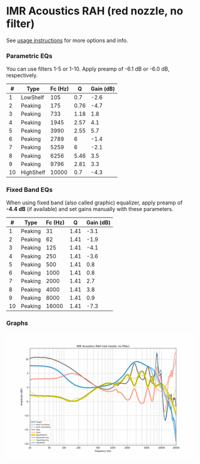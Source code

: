 # IMR Acoustics RAH (red nozzle, no filter)
See [usage instructions](https://github.com/jaakkopasanen/AutoEq#usage) for more options and info.

### Parametric EQs
You can use filters 1-5 or 1-10. Apply preamp of -6.1 dB or -6.0 dB, respectively.

|   # | Type      |   Fc (Hz) |    Q |   Gain (dB) |
|-----|-----------|-----------|------|-------------|
|   1 | LowShelf  |       105 | 0.7  |        -2.6 |
|   2 | Peaking   |       175 | 0.76 |        -4.7 |
|   3 | Peaking   |       733 | 1.18 |         1.8 |
|   4 | Peaking   |      1945 | 2.57 |         4.1 |
|   5 | Peaking   |      3990 | 2.55 |         5.7 |
|   6 | Peaking   |      2789 | 6    |        -1.4 |
|   7 | Peaking   |      5259 | 6    |        -2.1 |
|   8 | Peaking   |      6256 | 5.46 |         3.5 |
|   9 | Peaking   |      9796 | 2.81 |         3.3 |
|  10 | HighShelf |     10000 | 0.7  |        -4.3 |

### Fixed Band EQs
When using fixed band (also called graphic) equalizer, apply preamp of **-4.4 dB** (if available) and set gains manually with these parameters.

|   # | Type    |   Fc (Hz) |    Q |   Gain (dB) |
|-----|---------|-----------|------|-------------|
|   1 | Peaking |        31 | 1.41 |        -3.1 |
|   2 | Peaking |        62 | 1.41 |        -1.9 |
|   3 | Peaking |       125 | 1.41 |        -4.1 |
|   4 | Peaking |       250 | 1.41 |        -3.6 |
|   5 | Peaking |       500 | 1.41 |         0.8 |
|   6 | Peaking |      1000 | 1.41 |         0.8 |
|   7 | Peaking |      2000 | 1.41 |         2.7 |
|   8 | Peaking |      4000 | 1.41 |         3.8 |
|   9 | Peaking |      8000 | 1.41 |         0.9 |
|  10 | Peaking |     16000 | 1.41 |        -7.3 |

### Graphs
![](./IMR%20Acoustics%20RAH%20(red%20nozzle,%20no%20filter).png)
